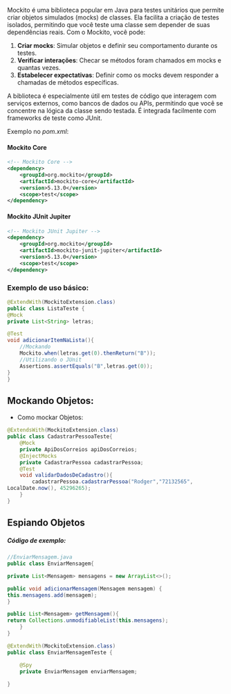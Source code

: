 Mockito é uma biblioteca popular em Java para testes unitários que permite criar objetos simulados (mocks) de classes. Ela facilita a criação de testes isolados, permitindo que você teste uma classe sem depender de suas dependências reais. Com o Mockito, você pode:

1. **Criar mocks**: Simular objetos e definir seu comportamento durante os testes.
2. **Verificar interações**: Checar se métodos foram chamados em mocks e quantas vezes.
3. **Estabelecer expectativas**: Definir como os mocks devem responder a chamadas de métodos específicas.

A biblioteca é especialmente útil em testes de código que interagem com serviços externos, como bancos de dados ou APIs, permitindo que você se concentre na lógica da classe sendo testada. É integrada facilmente com frameworks de teste como JUnit.

Exemplo no *pom.xml*:
#### Mockito Core
```xml
<!-- Mockito Core -->
<dependency>
    <groupId>org.mockito</groupId>
    <artifactId>mockito-core</artifactId>
    <version>5.13.0</version>
    <scope>test</scope>
</dependency>

```
#### Mockito JUnit Jupiter
```xml
<!-- Mockito JUnit Jupiter -->
<dependency>
    <groupId>org.mockito</groupId>
    <artifactId>mockito-junit-jupiter</artifactId>
    <version>5.13.0</version>
    <scope>test</scope>
</dependency>

```
### Exemplo de uso básico:
```java
@ExtendWith(MockitoExtension.class)
public class ListaTeste {
@Mock
private List<String> letras;

@Test
void adicionarItemNaLista(){
	//Mockando
	Mockito.when(letras.get(0).thenReturn("B"));
	//Utilizando o JUnit
	Assertions.assertEquals("B",letras.get(0));
}
}
```

## Mockando Objetos:

- Como mockar Objetos:

```java
@ExtendsWith(MockitoExtension.class)
public class CadastrarPessoaTeste{
	@Mock
	private ApiDosCorreios apiDosCorreios;
	@InjectMocks
	private CadastrarPessoa cadastrarPessoa;
	@Test
	void validarDadosDeCadastro(){
		cadastrarPessoa.cadastrarPessoa("Rodger","72132565",
LocalDate.now(), 45296265);
	}
}
```

## Espiando Objetos

##### Código de exemplo:
```java
//EnviarMensagem.java
public class EnviarMensagem{

private List<Mensagem> mensagens = new ArrayList<>();

public void adicionarMensagem(Mensagem mensagem) {
this.mensagens.add(mensagem);
}

public List<Mensagem> getMensagem(){
return Collections.unmodifiableList(this.mensagens);
	} 
}
```

```java
@ExtendWith(MockitoExtension.class)
public class EnviarMensagemTeste {

	@Spy
	private EnviarMensagem enviarMensagem;
	
}
```
